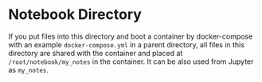 Notebook Directory
==================

If you put files into this directory and boot a container by docker-compose
with an example `docker-compose.yml` in a parent directory, all files in this
directory are shared with the container and placed at `/root/notebook/my_notes`
in the container. It can be also used from Jupyter as `my_notes`.
